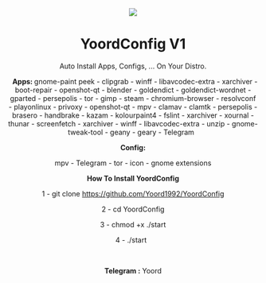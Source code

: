 <center>
<img src="http://s7.picofile.com/file/8378262742/1.png">
<center/>

# YoordConfig V1
Auto Install Apps, Configs, ... On Your Distro.
<p>
  <p>
  &nbsp;
 <b> Apps: </b>
  gnome-paint
  peek   -
  clipgrab   -
  winff   -
  libavcodec-extra -
  xarchiver -
  boot-repair   -
  openshot-qt  -
  blender   -
  goldendict   -
  goldendict-wordnet    -
  gparted    -
  persepolis   -
  tor    -
  gimp   -
  steam    -
  chromium-browser   -
  resolvconf    -
  playonlinux   -
  privoxy -
  openshot-qt   -
  mpv    -
  clamav    -
  clamtk    -
  persepolis    -
  brasero   -
  handbrake   -
  kazam   -
  kolourpaint4   -
  fslint    -
  xarchiver    -
  xournal    -
  thunar    -
  screenfetch   -
  xarchiver   -
  winff   -
  libavcodec-extra  -
  unzip    -
  gnome-tweak-tool    -
  geany   -
  geary  -
  Telegram  
    &nbsp;
     <p>
 <b> Config: </b>
       
  mpv -
  Telegram   -
  tor   -
  icon   -
  gnome extensions  
<p>
  
<b>How To Install YoordConfig</b>

1 - git clone https://github.com/Yoord1992/YoordConfig
<p>
2 - cd YoordConfig
<p>
3 - chmod +x ./start
<p>
4 - ./start
&nbsp;
  <p>
    <p>
&nbsp;
&nbsp;
<p>
<b>Telegram :</b> Yoord
<p>
